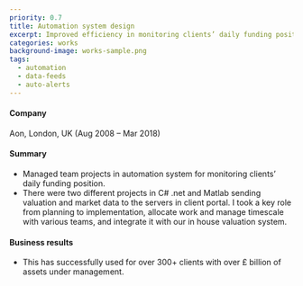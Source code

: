 ```yaml
---
priority: 0.7
title: Automation system design
excerpt: Improved efficiency in monitoring clients’ daily funding position
categories: works
background-image: works-sample.png
tags:
  - automation
  - data-feeds
  - auto-alerts
---
```


#### Company 
Aon, London, UK (Aug 2008 – Mar 2018)

#### Summary

- Managed team projects in automation system for monitoring clients’ daily funding position. 
- There were two different projects in C# .net and Matlab sending valuation and market data to the servers in client portal. I took a key role from planning to implementation, allocate work and manage timescale with various teams, and integrate it with our in house valuation system. 

#### Business results
- This has successfully used for over 300+ clients with over £ billion of assets under management.